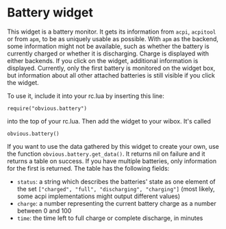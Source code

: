 Battery widget
==============

This widget is a battery monitor. It gets its information from `acpi`, `acpitool`
or from `apm`, to be as uniquely usable as possible. With `apm` as the backend,
some information might not be available, such as whether the battery is currently
charged or whether it is discharging. Charge is displayed with either backends.
If you click on the widget, additional information is displayed. Currently,
only the first battery is monitored on the widget box, but information about
all other attached batteries is still visible if you click the widget.

To use it, include it into your rc.lua by inserting this line:

    require("obvious.battery")

into the top of your rc.lua. Then add the widget to your wibox. It's called

    obvious.battery()

If you want to use the data gathered by this widget to create your own, use the
function `obvious.battery.get_data()`. It returns nil on failure and it returns
a table on success. If you have multiple batteries, only information for the
first is returned. The table has the following fields:

* `status`: a string which describes the batteries' state as one element of the
  set `["charged", "full", "discharging", "charging"]` (most likely, some
  acpi implementations might output different values)
* `charge`: a number representing the current battery charge as a number between
  0 and 100
* `time`: the time left to full charge or complete discharge, in minutes
